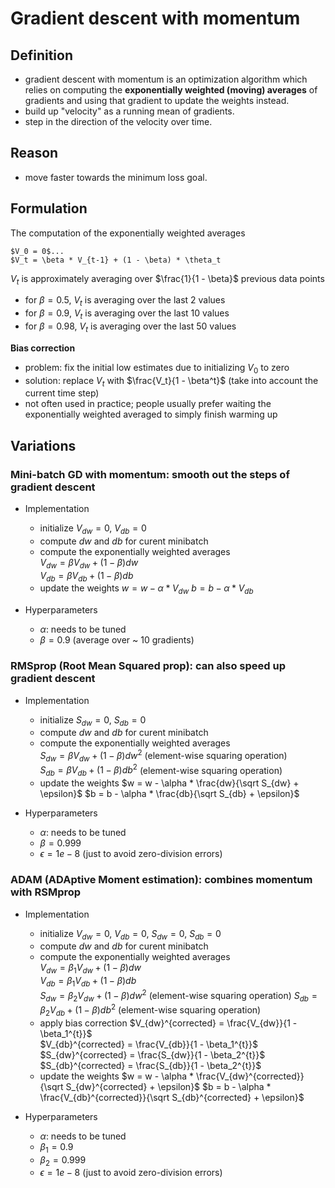 # Gradient descent with momentum

## Definition

* gradient descent with momentum is an optimization algorithm which relies on computing the **exponentially weighted (moving) averages** of gradients and using that gradient to update the weights instead.  
* build up "velocity" as a running mean of gradients.  
* step in the direction of the velocity over time.

## Reason

* move faster towards the minimum loss goal.

## Formulation

The computation of the exponentially weighted averages
```
$V_0 = 0$...
$V_t = \beta * V_{t-1} + (1 - \beta) * \theta_t
```

$V_t$ is approximately averaging over $\frac{1}{1 - \beta}$ previous data points  
* for $\beta=0.5$, $V_t$ is averaging over the last 2 values
* for $\beta=0.9$, $V_t$ is averaging over the last 10 values
* for $\beta=0.98$, $V_t$ is averaging over the last 50 values

**Bias correction**
* problem: fix the initial low estimates due to initializing $V_0$ to zero
* solution: replace $V_t$ with $\frac{V_t}{1 - \beta^t}$ (take into account the current time step)
* not often used in practice; people usually prefer waiting the exponentially weighted averaged to simply finish warming up

## Variations

### Mini-batch GD with momentum: smooth out the steps of gradient descent

* Implementation
    * initialize $V_{dw} = 0$, $V_{db} = 0$
    * compute $dw$ and $db$ for curent minibatch
    * compute the exponentially weighted averages  
        $V_{dw} = \beta V_{dw} + (1 − \beta)dw$  
        $V_{db} = \beta V_{db} + (1 − \beta)db$
    * update the weights
        $w = w - \alpha * V_{dw}$
        $b = b - \alpha * V_{db}$

* Hyperparameters
    * $\alpha$: needs to be tuned
    * $\beta = 0.9$ (average over ~ 10 gradients)

### RMSprop (Root Mean Squared prop): can also speed up gradient descent

* Implementation
    * initialize $S_{dw} = 0$, $S_{db} = 0$
    * compute $dw$ and $db$ for curent minibatch
    * compute the exponentially weighted averages  
        $S_{dw} = \beta V_{dw} + (1 − \beta)dw^2$ (element-wise squaring operation)  
        $S_{db} = \beta V_{db} + (1 − \beta)db^2$ (element-wise squaring operation)
    * update the weights
        $w = w - \alpha * \frac{dw}{\sqrt S_{dw} + \epsilon}$
        $b = b - \alpha * \frac{db}{\sqrt S_{db} + \epsilon}$

* Hyperparameters
    * $\alpha$: needs to be tuned
    * $\beta = 0.999$
    * $\epsilon = 1e-8$ (just to avoid zero-division errors)

### ADAM (ADAptive Moment estimation): combines momentum with RSMprop

* Implementation
    * initialize $V_{dw} = 0$, $V_{db} = 0$, $S_{dw} = 0$, $S_{db} = 0$
    * compute $dw$ and $db$ for curent minibatch
    * compute the exponentially weighted averages  
        $V_{dw} = \beta_1 V_{dw} + (1 − \beta)dw$  
        $V_{db} = \beta_1 V_{db} + (1 − \beta)db$  
        $S_{dw} = \beta_2 V_{dw} + (1 − \beta)dw^2$ (element-wise squaring operation)
        $S_{db} = \beta_2 V_{db} + (1 − \beta)db^2$ (element-wise squaring operation)
    * apply bias correction
        $V_{dw}^{corrected} = \frac{V_{dw}}{1 - \beta_1^{t}}$  
        $V_{db}^{corrected} = \frac{V_{db}}{1 - \beta_1^{t}}$  
        $S_{dw}^{corrected} = \frac{S_{dw}}{1 - \beta_2^{t}}$  
        $S_{db}^{corrected} = \frac{S_{db}}{1 - \beta_2^{t}}$  
    * update the weights
        $w = w - \alpha * \frac{V_{dw}^{corrected}}{\sqrt S_{dw}^{corrected} + \epsilon}$
        $b = b - \alpha * \frac{V_{db}^{corrected}}{\sqrt S_{db}^{corrected} + \epsilon}$

* Hyperparameters
    * $\alpha$: needs to be tuned
    * $\beta_1 = 0.9$
    * $\beta_2 = 0.999$
    * $\epsilon = 1e-8$ (just to avoid zero-division errors)
